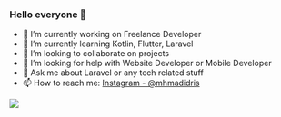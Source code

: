 ### Hello everyone 👋

- 🔭 I’m currently working on Freelance Developer
- 🌱 I’m currently learning Kotlin, Flutter, Laravel
- 👯 I’m looking to collaborate on projects
- 🤔 I’m looking for help with Website Developer or Mobile Developer
- 💬 Ask me about Laravel or any tech related stuff
- 📫 How to reach me: [Instagram - @mhmadidris](https://www.instagram.com/mhmadidris/)

<img src="https://github-readme-stats.vercel.app/api?username=mhmadidris&&show_icons=true&title_color=ffffff&icon_color=93CAED&text_color=ffffff&bg_color=454545">
